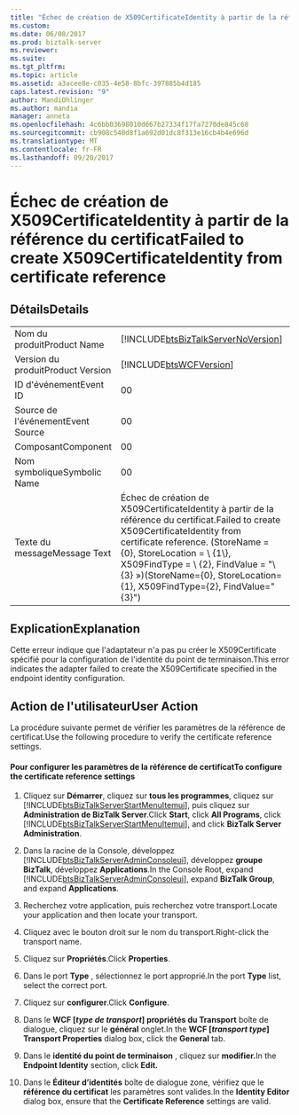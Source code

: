```yaml
---
title: "Échec de création de X509CertificateIdentity à partir de la référence de certificat | Documents Microsoft"
ms.custom: 
ms.date: 06/08/2017
ms.prod: biztalk-server
ms.reviewer: 
ms.suite: 
ms.tgt_pltfrm: 
ms.topic: article
ms.assetid: a3acee8e-c035-4e58-8bfc-397885b4d185
caps.latest.revision: "9"
author: MandiOhlinger
ms.author: mandia
manager: anneta
ms.openlocfilehash: 4c6bb03698010d667b27334f17fa7270de845c68
ms.sourcegitcommit: cb908c540d8f1a692d01dc8f313e16cb4b4e696d
ms.translationtype: MT
ms.contentlocale: fr-FR
ms.lasthandoff: 09/20/2017
---
```

# <a name="failed-to-create-x509certificateidentity-from-certificate-reference"></a><span data-ttu-id="9ce2a-102">Échec de création de X509CertificateIdentity à partir de la référence du certificat</span><span class="sxs-lookup"><span data-stu-id="9ce2a-102">Failed to create X509CertificateIdentity from certificate reference</span></span>
## <a name="details"></a><span data-ttu-id="9ce2a-103">Détails</span><span class="sxs-lookup"><span data-stu-id="9ce2a-103">Details</span></span>  
  
|||  
|-|-|  
|<span data-ttu-id="9ce2a-104">Nom du produit</span><span class="sxs-lookup"><span data-stu-id="9ce2a-104">Product Name</span></span>|[!INCLUDE[btsBizTalkServerNoVersion](../includes/btsbiztalkservernoversion-md.md)]|  
|<span data-ttu-id="9ce2a-105">Version du produit</span><span class="sxs-lookup"><span data-stu-id="9ce2a-105">Product Version</span></span>|[!INCLUDE[btsWCFVersion](../includes/btswcfversion-md.md)]|  
|<span data-ttu-id="9ce2a-106">ID d'événement</span><span class="sxs-lookup"><span data-stu-id="9ce2a-106">Event ID</span></span>|<span data-ttu-id="9ce2a-107">0</span><span class="sxs-lookup"><span data-stu-id="9ce2a-107">0</span></span>|  
|<span data-ttu-id="9ce2a-108">Source de l'événement</span><span class="sxs-lookup"><span data-stu-id="9ce2a-108">Event Source</span></span>|<span data-ttu-id="9ce2a-109">0</span><span class="sxs-lookup"><span data-stu-id="9ce2a-109">0</span></span>|  
|<span data-ttu-id="9ce2a-110">Composant</span><span class="sxs-lookup"><span data-stu-id="9ce2a-110">Component</span></span>|<span data-ttu-id="9ce2a-111">0</span><span class="sxs-lookup"><span data-stu-id="9ce2a-111">0</span></span>|  
|<span data-ttu-id="9ce2a-112">Nom symbolique</span><span class="sxs-lookup"><span data-stu-id="9ce2a-112">Symbolic Name</span></span>|<span data-ttu-id="9ce2a-113">0</span><span class="sxs-lookup"><span data-stu-id="9ce2a-113">0</span></span>|  
|<span data-ttu-id="9ce2a-114">Texte du message</span><span class="sxs-lookup"><span data-stu-id="9ce2a-114">Message Text</span></span>|<span data-ttu-id="9ce2a-115">Échec de création de X509CertificateIdentity à partir de la référence du certificat.</span><span class="sxs-lookup"><span data-stu-id="9ce2a-115">Failed to create X509CertificateIdentity from certificate reference.</span></span> <span data-ttu-id="9ce2a-116">(StoreName = {0}, StoreLocation = \ {1\\}, X509FindType = \ {2\}, FindValue = "\ {3\} »)</span><span class="sxs-lookup"><span data-stu-id="9ce2a-116">(StoreName={0}, StoreLocation={1}, X509FindType={2}, FindValue="{3}")</span></span>|  
  
## <a name="explanation"></a><span data-ttu-id="9ce2a-117">Explication</span><span class="sxs-lookup"><span data-stu-id="9ce2a-117">Explanation</span></span>  
 <span data-ttu-id="9ce2a-118">Cette erreur indique que l'adaptateur n'a pas pu créer le X509Certificate spécifié pour la configuration de l'identité du point de terminaison.</span><span class="sxs-lookup"><span data-stu-id="9ce2a-118">This error indicates the adapter failed to create the X509Certificate specified in the endpoint identity configuration.</span></span>  
  
## <a name="user-action"></a><span data-ttu-id="9ce2a-119">Action de l'utilisateur</span><span class="sxs-lookup"><span data-stu-id="9ce2a-119">User Action</span></span>  
 <span data-ttu-id="9ce2a-120">La procédure suivante permet de vérifier les paramètres de la référence de certificat.</span><span class="sxs-lookup"><span data-stu-id="9ce2a-120">Use the following procedure to verify the certificate reference settings.</span></span>  
  
#### <a name="to-configure-the-certificate-reference-settings"></a><span data-ttu-id="9ce2a-121">Pour configurer les paramètres de la référence de certificat</span><span class="sxs-lookup"><span data-stu-id="9ce2a-121">To configure the certificate reference settings</span></span>  
  
1.  <span data-ttu-id="9ce2a-122">Cliquez sur **Démarrer**, cliquez sur **tous les programmes**, cliquez sur [!INCLUDE[btsBizTalkServerStartMenuItemui](../includes/btsbiztalkserverstartmenuitemui-md.md)], puis cliquez sur **Administration de BizTalk Server**.</span><span class="sxs-lookup"><span data-stu-id="9ce2a-122">Click **Start**, click **All Programs**, click [!INCLUDE[btsBizTalkServerStartMenuItemui](../includes/btsbiztalkserverstartmenuitemui-md.md)], and click **BizTalk Server Administration**.</span></span>  
  
2.  <span data-ttu-id="9ce2a-123">Dans la racine de la Console, développez [!INCLUDE[btsBizTalkServerAdminConsoleui](../includes/btsbiztalkserveradminconsoleui-md.md)], développez **groupe BizTalk**, développez **Applications**.</span><span class="sxs-lookup"><span data-stu-id="9ce2a-123">In the Console Root, expand [!INCLUDE[btsBizTalkServerAdminConsoleui](../includes/btsbiztalkserveradminconsoleui-md.md)], expand **BizTalk Group**, and expand  **Applications**.</span></span>  
  
3.  <span data-ttu-id="9ce2a-124">Recherchez votre application, puis recherchez votre transport.</span><span class="sxs-lookup"><span data-stu-id="9ce2a-124">Locate your application and then locate your transport.</span></span>  
  
4.  <span data-ttu-id="9ce2a-125">Cliquez avec le bouton droit sur le nom du transport.</span><span class="sxs-lookup"><span data-stu-id="9ce2a-125">Right-click the transport name.</span></span>  
  
5.  <span data-ttu-id="9ce2a-126">Cliquez sur **Propriétés**.</span><span class="sxs-lookup"><span data-stu-id="9ce2a-126">Click **Properties**.</span></span>  
  
6.  <span data-ttu-id="9ce2a-127">Dans le port **Type** , sélectionnez le port approprié.</span><span class="sxs-lookup"><span data-stu-id="9ce2a-127">In the port **Type** list, select the correct port.</span></span>  
  
7.  <span data-ttu-id="9ce2a-128">Cliquez sur **configurer**.</span><span class="sxs-lookup"><span data-stu-id="9ce2a-128">Click **Configure**.</span></span>  
  
8.  <span data-ttu-id="9ce2a-129">Dans le **WCF [***type de transport***] propriétés du Transport** boîte de dialogue, cliquez sur le **général** onglet.</span><span class="sxs-lookup"><span data-stu-id="9ce2a-129">In the **WCF [***transport type***] Transport Properties** dialog box, click the **General** tab.</span></span>  
  
9. <span data-ttu-id="9ce2a-130">Dans le **identité du point de terminaison** , cliquez sur **modifier.**</span><span class="sxs-lookup"><span data-stu-id="9ce2a-130">In the **Endpoint Identity** section, click **Edit.**</span></span>  
  
10. <span data-ttu-id="9ce2a-131">Dans le **Éditeur d’identités** boîte de dialogue zone, vérifiez que le **référence du certificat** les paramètres sont valides.</span><span class="sxs-lookup"><span data-stu-id="9ce2a-131">In the **Identity Editor** dialog box, ensure that the **Certificate Reference** settings are valid.</span></span>